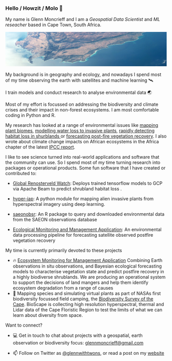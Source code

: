 ### Hello / Howzit / Molo 👋

My name is Glenn Moncrieff and I am a *Geospatial Data Scientist* and *ML reseacher* based in Cape Town, South Africa.

![Cape Town ISS](ctiss.jpeg)

My background is in geography and ecology, and nowadays I spend most of my time observing the earth with satellites and machine learning 🛰️

I train models and conduct research to analyse environmental data 🌏

Most of my effort is focussed on addressing the biodiversity and climate crises and their impact in non-forest ecosystems. I am most comfortable coding in Python and R.

My research has looked at a range of environmental	issues like [mapping plant biomes](https://onlinelibrary.wiley.com/doi/abs/10.1111/gcb.13367), [modelling water loss to invasive plants](https://onlinelibrary.wiley.com/doi/abs/10.1002/hyp.14161), [rapidly detecting habitat loss in shurblands ](https://www.mdpi.com/2072-4292/14/12/2766) or [forecasting post-fire vegetation recovery](https://www.sciencedirect.com/science/article/pii/S092427162030143X). I also wrote about climate change impacts on African ecosystems in the Africa chapter of the latest [IPCC report](https://www.ipcc.ch/report/ar6/wg2/).

I like to see science turned into real-world applications and software that the community can use. So I spend most of my time turning research into packages or operational products. Some fun software that I have created or contributed to:

- [Global Renosterveld Watch](https://github.com/mgietzmann/global_renosterveld_watch): Deploys trained tensorflow models to GCP via Apache Beam to predict shrubland habitat loss .

- [hyper-iap](https://github.com/GMoncrieff/hyper-iap): A python module for mapping alien invasive plants from hyperspectral imagery using deep learning.
  
- [saeonobsr](https://github.com/GMoncrieff/saeonobsr): An R package to query and downloaded environmental data from the SAEON observations database

- [Ecological Monitoring and Management Application](https://github.com/AdamWilsonLab/emma_envdata): An environmental data processing pipeline for forecasting satellite observed postfire vegetation recovery


My time is currently primarily devoted to these projects

- 🔥 [Ecosystem Monitoring for Management Application](www.emma.eco)
 Combining Earth observations in situ observations, and Bayesian ecological forecasting models to characterise vegetation state and predict postfire recovery in a highly biodiverse shrublands. We are producing an operational system to support the decisions of land mangers and help them identify ecosystem degradation from a range of causes
-  🌈 Mapping species and simulating virtual plants as part of NASAs first biodiversity focussed field camping, the [Biodiversity Survey of the Cape](https://bioscape.io). BioScape is collecting high resolution hyperspectral, thermal and Lidar data of the Cape Floristic Region to test the limits of what we can learn  about diversity from space.

Want to connect?

- 💻 Get in touch to chat about projects with a geospatial, earth observation or biodiversity focus: <glennmoncrieff@gmail.com>

- 📫 Follow on Twitter as [@glennwithtwons](https://twitter.com/Glennwithtwons), or read a post on my [website](https://gmoncrieff.github.io/)

